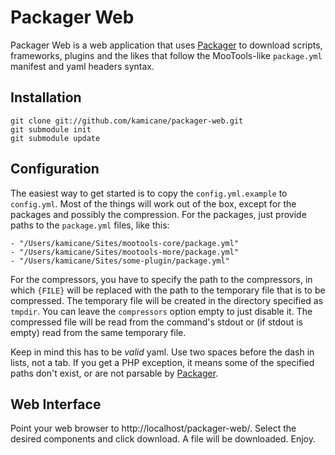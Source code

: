 Packager Web
============

Packager Web is a web application that uses [Packager](http://github.com/kamicane/packager) to download scripts, frameworks, plugins and the likes that follow the MooTools-like `package.yml` manifest and yaml headers syntax.

Installation
------------

	git clone git://github.com/kamicane/packager-web.git
	git submodule init
	git submodule update

Configuration
-------------

The easiest way to get started is to copy the `config.yml.example` to `config.yml`. Most of the things will work out of the box, except for the packages and possibly the compression. For the packages, just provide paths to the `package.yml` files, like this:

	- "/Users/kamicane/Sites/mootools-core/package.yml"
	- "/Users/kamicane/Sites/mootools-more/package.yml"
	- "/Users/kamicane/Sites/some-plugin/package.yml"

For the compressors, you have to specify the path to the compressors, in which `{FILE}` will be replaced with the path to the temporary file that is to be compressed. The temporary file will be created in the directory specified as `tmpdir`. You can leave the `compressors` option empty to just disable it. The compressed file will be read from the command's stdout or (if stdout is empty) read from the same temporary file.

Keep in mind this has to be *valid* yaml. Use two spaces before the dash in lists, not a tab. If you get a PHP exception, it means some of the specified paths don't exist, or are not parsable by [Packager](http://github.com/kamicane/packager).

Web Interface
-------------

Point your web browser to http://localhost/packager-web/. Select the desired components and click download. A file will be downloaded. Enjoy.
